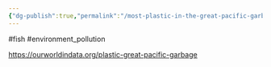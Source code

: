 ```yaml
---
{"dg-publish":true,"permalink":"/most-plastic-in-the-great-pacific-garbage-patch-comes-from-the-fishing-industry/","tags":["#fish","#environment_pollution"],"created":"2025-10-23T17:42:43.978+01:00","updated":"2025-10-23T18:06:08.684+01:00"}
---
```


#fish #environment_pollution 

https://ourworldindata.org/plastic-great-pacific-garbage